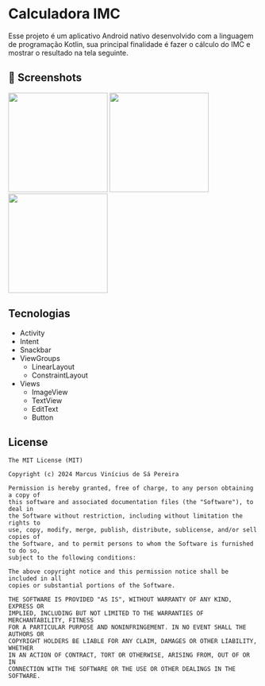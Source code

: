 # Calculadora IMC
Esse projeto é um aplicativo Android nativo desenvolvido com a linguagem de programação Kotlin, sua principal finalidade é fazer o cálculo do IMC e mostrar o resultado na tela seguinte.

## :camera_flash: Screenshots
<!-- You can add more screenshots here if you like -->
<img src="https://github.com/user-attachments/assets/a898d3a6-3030-4d24-9c1a-45d77fe9a3fd" width=200/>
<img src="https://github.com/user-attachments/assets/dd570230-b4f7-4867-a3b7-c67479718b81" width=200/>
<img src="https://github.com/user-attachments/assets/fa49e658-a2d0-4799-a5f0-7fcd9bc22ceb" width=200/>


## Tecnologias
- Activity
- Intent
- Snackbar
- ViewGroups
   - LinearLayout
   - ConstraintLayout
- Views
   - ImageView
   - TextView
   - EditText
   - Button


## License
```
The MIT License (MIT)

Copyright (c) 2024 Marcus Vinícius de Sá Pereira

Permission is hereby granted, free of charge, to any person obtaining a copy of
this software and associated documentation files (the "Software"), to deal in
the Software without restriction, including without limitation the rights to
use, copy, modify, merge, publish, distribute, sublicense, and/or sell copies of
the Software, and to permit persons to whom the Software is furnished to do so,
subject to the following conditions:

The above copyright notice and this permission notice shall be included in all
copies or substantial portions of the Software.

THE SOFTWARE IS PROVIDED "AS IS", WITHOUT WARRANTY OF ANY KIND, EXPRESS OR
IMPLIED, INCLUDING BUT NOT LIMITED TO THE WARRANTIES OF MERCHANTABILITY, FITNESS
FOR A PARTICULAR PURPOSE AND NONINFRINGEMENT. IN NO EVENT SHALL THE AUTHORS OR
COPYRIGHT HOLDERS BE LIABLE FOR ANY CLAIM, DAMAGES OR OTHER LIABILITY, WHETHER
IN AN ACTION OF CONTRACT, TORT OR OTHERWISE, ARISING FROM, OUT OF OR IN
CONNECTION WITH THE SOFTWARE OR THE USE OR OTHER DEALINGS IN THE SOFTWARE.
```
